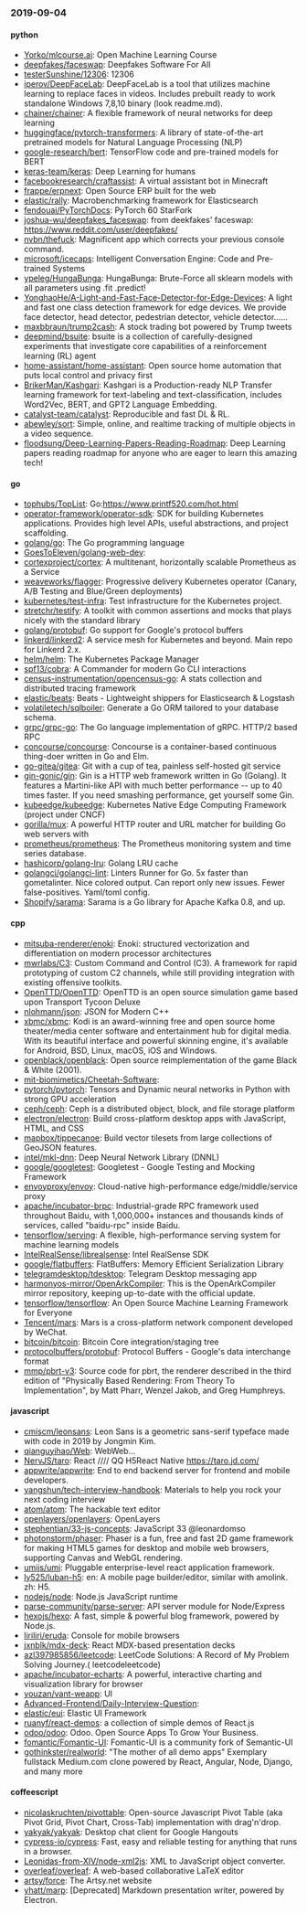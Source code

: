 ### 2019-09-04

#### python
* [Yorko/mlcourse.ai](https://github.com/Yorko/mlcourse.ai): Open Machine Learning Course
* [deepfakes/faceswap](https://github.com/deepfakes/faceswap): Deepfakes Software For All
* [testerSunshine/12306](https://github.com/testerSunshine/12306): 12306
* [iperov/DeepFaceLab](https://github.com/iperov/DeepFaceLab): DeepFaceLab is a tool that utilizes machine learning to replace faces in videos. Includes prebuilt ready to work standalone Windows 7,8,10 binary (look readme.md).
* [chainer/chainer](https://github.com/chainer/chainer): A flexible framework of neural networks for deep learning
* [huggingface/pytorch-transformers](https://github.com/huggingface/pytorch-transformers):  A library of state-of-the-art pretrained models for Natural Language Processing (NLP)
* [google-research/bert](https://github.com/google-research/bert): TensorFlow code and pre-trained models for BERT
* [keras-team/keras](https://github.com/keras-team/keras): Deep Learning for humans
* [facebookresearch/craftassist](https://github.com/facebookresearch/craftassist): A virtual assistant bot in Minecraft
* [frappe/erpnext](https://github.com/frappe/erpnext): Open Source ERP built for the web
* [elastic/rally](https://github.com/elastic/rally): Macrobenchmarking framework for Elasticsearch
* [fendouai/PyTorchDocs](https://github.com/fendouai/PyTorchDocs): PyTorch  60  StarFork
* [joshua-wu/deepfakes_faceswap](https://github.com/joshua-wu/deepfakes_faceswap): from deekfakes' faceswap: https://www.reddit.com/user/deepfakes/
* [nvbn/thefuck](https://github.com/nvbn/thefuck): Magnificent app which corrects your previous console command.
* [microsoft/icecaps](https://github.com/microsoft/icecaps): Intelligent Conversation Engine: Code and Pre-trained Systems
* [ypeleg/HungaBunga](https://github.com/ypeleg/HungaBunga): HungaBunga: Brute-Force all sklearn models with all parameters using .fit .predict!
* [YonghaoHe/A-Light-and-Fast-Face-Detector-for-Edge-Devices](https://github.com/YonghaoHe/A-Light-and-Fast-Face-Detector-for-Edge-Devices): A light and fast one class detection framework for edge devices. We provide face detector, head detector, pedestrian detector, vehicle detector......
* [maxbbraun/trump2cash](https://github.com/maxbbraun/trump2cash): A stock trading bot powered by Trump tweets
* [deepmind/bsuite](https://github.com/deepmind/bsuite): bsuite is a collection of carefully-designed experiments that investigate core capabilities of a reinforcement learning (RL) agent
* [home-assistant/home-assistant](https://github.com/home-assistant/home-assistant):  Open source home automation that puts local control and privacy first
* [BrikerMan/Kashgari](https://github.com/BrikerMan/Kashgari): Kashgari is a Production-ready NLP Transfer learning framework for text-labeling and text-classification, includes Word2Vec, BERT, and GPT2 Language Embedding.
* [catalyst-team/catalyst](https://github.com/catalyst-team/catalyst): Reproducible and fast DL & RL.
* [abewley/sort](https://github.com/abewley/sort): Simple, online, and realtime tracking of multiple objects in a video sequence.
* [floodsung/Deep-Learning-Papers-Reading-Roadmap](https://github.com/floodsung/Deep-Learning-Papers-Reading-Roadmap): Deep Learning papers reading roadmap for anyone who are eager to learn this amazing tech!

#### go
* [tophubs/TopList](https://github.com/tophubs/TopList): Go:https://www.printf520.com/hot.html
* [operator-framework/operator-sdk](https://github.com/operator-framework/operator-sdk): SDK for building Kubernetes applications. Provides high level APIs, useful abstractions, and project scaffolding.
* [golang/go](https://github.com/golang/go): The Go programming language
* [GoesToEleven/golang-web-dev](https://github.com/GoesToEleven/golang-web-dev): 
* [cortexproject/cortex](https://github.com/cortexproject/cortex): A multitenant, horizontally scalable Prometheus as a Service
* [weaveworks/flagger](https://github.com/weaveworks/flagger): Progressive delivery Kubernetes operator (Canary, A/B Testing and Blue/Green deployments)
* [kubernetes/test-infra](https://github.com/kubernetes/test-infra): Test infrastructure for the Kubernetes project.
* [stretchr/testify](https://github.com/stretchr/testify): A toolkit with common assertions and mocks that plays nicely with the standard library
* [golang/protobuf](https://github.com/golang/protobuf): Go support for Google's protocol buffers
* [linkerd/linkerd2](https://github.com/linkerd/linkerd2): A service mesh for Kubernetes and beyond. Main repo for Linkerd 2.x.
* [helm/helm](https://github.com/helm/helm): The Kubernetes Package Manager
* [spf13/cobra](https://github.com/spf13/cobra): A Commander for modern Go CLI interactions
* [census-instrumentation/opencensus-go](https://github.com/census-instrumentation/opencensus-go): A stats collection and distributed tracing framework
* [elastic/beats](https://github.com/elastic/beats):  Beats - Lightweight shippers for Elasticsearch & Logstash
* [volatiletech/sqlboiler](https://github.com/volatiletech/sqlboiler): Generate a Go ORM tailored to your database schema.
* [grpc/grpc-go](https://github.com/grpc/grpc-go): The Go language implementation of gRPC. HTTP/2 based RPC
* [concourse/concourse](https://github.com/concourse/concourse): Concourse is a container-based continuous thing-doer written in Go and Elm.
* [go-gitea/gitea](https://github.com/go-gitea/gitea): Git with a cup of tea, painless self-hosted git service
* [gin-gonic/gin](https://github.com/gin-gonic/gin): Gin is a HTTP web framework written in Go (Golang). It features a Martini-like API with much better performance -- up to 40 times faster. If you need smashing performance, get yourself some Gin.
* [kubeedge/kubeedge](https://github.com/kubeedge/kubeedge): Kubernetes Native Edge Computing Framework (project under CNCF)
* [gorilla/mux](https://github.com/gorilla/mux): A powerful HTTP router and URL matcher for building Go web servers with 
* [prometheus/prometheus](https://github.com/prometheus/prometheus): The Prometheus monitoring system and time series database.
* [hashicorp/golang-lru](https://github.com/hashicorp/golang-lru): Golang LRU cache
* [golangci/golangci-lint](https://github.com/golangci/golangci-lint): Linters Runner for Go. 5x faster than gometalinter. Nice colored output. Can report only new issues. Fewer false-positives. Yaml/toml config.
* [Shopify/sarama](https://github.com/Shopify/sarama): Sarama is a Go library for Apache Kafka 0.8, and up.

#### cpp
* [mitsuba-renderer/enoki](https://github.com/mitsuba-renderer/enoki): Enoki: structured vectorization and differentiation on modern processor architectures
* [mwrlabs/C3](https://github.com/mwrlabs/C3): Custom Command and Control (C3). A framework for rapid prototyping of custom C2 channels, while still providing integration with existing offensive toolkits.
* [OpenTTD/OpenTTD](https://github.com/OpenTTD/OpenTTD): OpenTTD is an open source simulation game based upon Transport Tycoon Deluxe
* [nlohmann/json](https://github.com/nlohmann/json): JSON for Modern C++
* [xbmc/xbmc](https://github.com/xbmc/xbmc): Kodi is an award-winning free and open source home theater/media center software and entertainment hub for digital media. With its beautiful interface and powerful skinning engine, it's available for Android, BSD, Linux, macOS, iOS and Windows.
* [openblack/openblack](https://github.com/openblack/openblack): Open source reimplementation of the game Black & White (2001).
* [mit-biomimetics/Cheetah-Software](https://github.com/mit-biomimetics/Cheetah-Software): 
* [pytorch/pytorch](https://github.com/pytorch/pytorch): Tensors and Dynamic neural networks in Python with strong GPU acceleration
* [ceph/ceph](https://github.com/ceph/ceph): Ceph is a distributed object, block, and file storage platform
* [electron/electron](https://github.com/electron/electron): Build cross-platform desktop apps with JavaScript, HTML, and CSS
* [mapbox/tippecanoe](https://github.com/mapbox/tippecanoe): Build vector tilesets from large collections of GeoJSON features.
* [intel/mkl-dnn](https://github.com/intel/mkl-dnn): Deep Neural Network Library (DNNL)
* [google/googletest](https://github.com/google/googletest): Googletest - Google Testing and Mocking Framework
* [envoyproxy/envoy](https://github.com/envoyproxy/envoy): Cloud-native high-performance edge/middle/service proxy
* [apache/incubator-brpc](https://github.com/apache/incubator-brpc): Industrial-grade RPC framework used throughout Baidu, with 1,000,000+ instances and thousands kinds of services, called "baidu-rpc" inside Baidu.
* [tensorflow/serving](https://github.com/tensorflow/serving): A flexible, high-performance serving system for machine learning models
* [IntelRealSense/librealsense](https://github.com/IntelRealSense/librealsense): Intel RealSense SDK
* [google/flatbuffers](https://github.com/google/flatbuffers): FlatBuffers: Memory Efficient Serialization Library
* [telegramdesktop/tdesktop](https://github.com/telegramdesktop/tdesktop): Telegram Desktop messaging app
* [harmonyos-mirror/OpenArkCompiler](https://github.com/harmonyos-mirror/OpenArkCompiler): This is the OpenArkCompiler mirror repository, keeping up-to-date with the official update.
* [tensorflow/tensorflow](https://github.com/tensorflow/tensorflow): An Open Source Machine Learning Framework for Everyone
* [Tencent/mars](https://github.com/Tencent/mars): Mars is a cross-platform network component developed by WeChat.
* [bitcoin/bitcoin](https://github.com/bitcoin/bitcoin): Bitcoin Core integration/staging tree
* [protocolbuffers/protobuf](https://github.com/protocolbuffers/protobuf): Protocol Buffers - Google's data interchange format
* [mmp/pbrt-v3](https://github.com/mmp/pbrt-v3): Source code for pbrt, the renderer described in the third edition of "Physically Based Rendering: From Theory To Implementation", by Matt Pharr, Wenzel Jakob, and Greg Humphreys.

#### javascript
* [cmiscm/leonsans](https://github.com/cmiscm/leonsans): Leon Sans is a geometric sans-serif typeface made with code in 2019 by Jongmin Kim.
* [qianguyihao/Web](https://github.com/qianguyihao/Web): WebWeb...
* [NervJS/taro](https://github.com/NervJS/taro):  React //// QQ H5React Native  https://taro.jd.com/
* [appwrite/appwrite](https://github.com/appwrite/appwrite): End to end backend server for frontend and mobile developers. 
* [yangshun/tech-interview-handbook](https://github.com/yangshun/tech-interview-handbook):  Materials to help you rock your next coding interview
* [atom/atom](https://github.com/atom/atom): The hackable text editor
* [openlayers/openlayers](https://github.com/openlayers/openlayers): OpenLayers
* [stephentian/33-js-concepts](https://github.com/stephentian/33-js-concepts):   JavaScript 33 @leonardomso
* [photonstorm/phaser](https://github.com/photonstorm/phaser): Phaser is a fun, free and fast 2D game framework for making HTML5 games for desktop and mobile web browsers, supporting Canvas and WebGL rendering.
* [umijs/umi](https://github.com/umijs/umi):  Pluggable enterprise-level react application framework.
* [ly525/luban-h5](https://github.com/ly525/luban-h5): en: A mobile page builder/editor, similar with amolink. zh: H5.
* [nodejs/node](https://github.com/nodejs/node): Node.js JavaScript runtime 
* [parse-community/parse-server](https://github.com/parse-community/parse-server): API server module for Node/Express
* [hexojs/hexo](https://github.com/hexojs/hexo): A fast, simple & powerful blog framework, powered by Node.js.
* [liriliri/eruda](https://github.com/liriliri/eruda): Console for mobile browsers
* [jxnblk/mdx-deck](https://github.com/jxnblk/mdx-deck):  React MDX-based presentation decks
* [azl397985856/leetcode](https://github.com/azl397985856/leetcode): LeetCode Solutions: A Record of My Problem Solving Journey.( leetcodeleetcode)
* [apache/incubator-echarts](https://github.com/apache/incubator-echarts): A powerful, interactive charting and visualization library for browser
* [youzan/vant-weapp](https://github.com/youzan/vant-weapp):  UI 
* [Advanced-Frontend/Daily-Interview-Question](https://github.com/Advanced-Frontend/Daily-Interview-Question): 
* [elastic/eui](https://github.com/elastic/eui): Elastic UI Framework 
* [ruanyf/react-demos](https://github.com/ruanyf/react-demos): a collection of simple demos of React.js
* [odoo/odoo](https://github.com/odoo/odoo): Odoo. Open Source Apps To Grow Your Business.
* [fomantic/Fomantic-UI](https://github.com/fomantic/Fomantic-UI): Fomantic-UI is a community fork of Semantic-UI
* [gothinkster/realworld](https://github.com/gothinkster/realworld): "The mother of all demo apps"  Exemplary fullstack Medium.com clone powered by React, Angular, Node, Django, and many more 

#### coffeescript
* [nicolaskruchten/pivottable](https://github.com/nicolaskruchten/pivottable): Open-source Javascript Pivot Table (aka Pivot Grid, Pivot Chart, Cross-Tab) implementation with drag'n'drop.
* [yakyak/yakyak](https://github.com/yakyak/yakyak): Desktop chat client for Google Hangouts
* [cypress-io/cypress](https://github.com/cypress-io/cypress): Fast, easy and reliable testing for anything that runs in a browser.
* [Leonidas-from-XIV/node-xml2js](https://github.com/Leonidas-from-XIV/node-xml2js): XML to JavaScript object converter.
* [overleaf/overleaf](https://github.com/overleaf/overleaf): A web-based collaborative LaTeX editor
* [artsy/force](https://github.com/artsy/force): The Artsy.net website
* [yhatt/marp](https://github.com/yhatt/marp): [Deprecated] Markdown presentation writer, powered by Electron.

